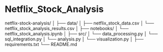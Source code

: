 # Netflix_Stock_Analysis
netflix-stock-analysis/
│
├── data/
│   ├── netflix_stock_data.csv
│   └── netflix_stock_analysis_results.csv
│
├── notebooks/
│   └── netflix_stock_analysis.ipynb
│
├── src/
│   └── data_processing.py
│   └── sql_integration.py
│   └── analysis.py
│   └── visualization.py
│
├── requirements.txt
└── README.md
